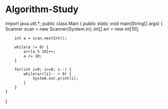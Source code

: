 # Algorithm-Study

import java.util.*;
public class Main {
	public static void main(String[] args) {
		Scanner scan = new Scanner(System.in);
		int[] arr = new int[10];
		
		int a = scan.nextInt();
		
		while(a != 0) {
			arr[a % 10]++;
			a /= 10;
		}
		
		for(int i=9; i>=0; i--) {
			while(arr[i]-- > 0) {
				System.out.print(i);
			}
		}
	}
}
